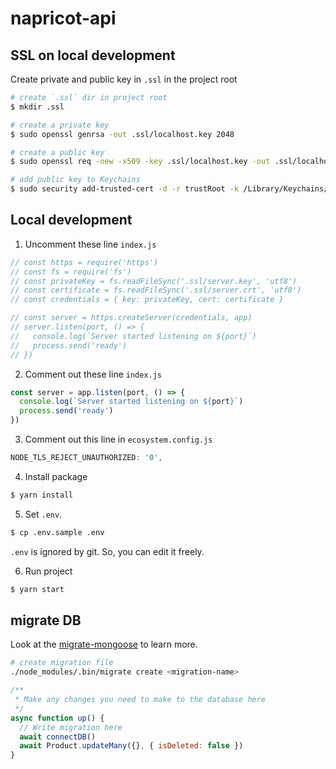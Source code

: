 # napricot-api

## SSL on local development
Create private and public key in `.ssl` in the project root

```sh
# create `.ssl` dir in project root
$ mkdir .ssl

# create a private key
$ sudo openssl genrsa -out .ssl/localhost.key 2048

# create a public key
$ sudo openssl req -new -x509 -key .ssl/localhost.key -out .ssl/localhost.crt -days 3650 -subj /CN=localhost

# add public key to Keychains
$ sudo security add-trusted-cert -d -r trustRoot -k /Library/Keychains/System.keychain .ssl/localhost.crt
```

## Local development

1. Uncomment these line `index.js`

```js
// const https = require('https')
// const fs = require('fs')
// const privateKey = fs.readFileSync('.ssl/server.key', 'utf8')
// const certificate = fs.readFileSync('.ssl/server.crt', 'utf8')
// const credentials = { key: privateKey, cert: certificate }
```
```js
// const server = https.createServer(credentials, app)
// server.listen(port, () => {
//   console.log(`Server started listening on ${port}`)
//   process.send('ready')
// })
```
2. Comment out these line `index.js`

```js
const server = app.listen(port, () => {
  console.log(`Server started listening on ${port}`)
  process.send('ready')
})
```

3. Comment out this line in `ecosystem.config.js`

```js
NODE_TLS_REJECT_UNAUTHORIZED: '0',
```

4. Install package

```bash
$ yarn install
```

5. Set `.env`.

```bash
$ cp .env.sample .env
```
`.env` is ignored by git. So, you can edit it freely.

6. Run project

```bash
$ yarn start
```

## migrate DB
Look at the [migrate-mongoose](https://www.npmjs.com/package/migrate-mongoose) to learn more.
```bash
# create migration file
./node_modules/.bin/migrate create <migration-name>
```
```js
/**
 * Make any changes you need to make to the database here
 */
async function up() {
  // Write migration here
  await connectDB()
  await Product.updateMany({}, { isDeleted: false })
}
```
